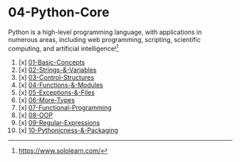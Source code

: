 # 04-Python-Core

Python is a high-level programming language, with applications in numerous areas, including web programming, scripting, scientific computing, and artificial intelligence![^1]

1. [x] [01-Basic-Concepts](01-Basic-Concepts)
2. [x] [02-Strings-&-Variables](02-Strings-&-Variables)
3. [x] [03-Control-Structures](03-Control-Structures)
4. [x] [04-Functions-&-Modules](04-Functions-&-Modules)
5. [x] [05-Exceptions-&-Files](05-Exceptions-&-Files)
6. [x] [06-More-Types](06-More-Types)
7. [x] [07-Functional-Programming](07-Functional-Programming)
8. [x] [08-OOP](08-OOP)
9. [x] [09-Regular-Expressions](09-Regular-Expressions)
10. [x] [10-Pythonicness-&-Packaging](10-Pythonicness-&-Packaging)



[^1]: https://www.sololearn.com/